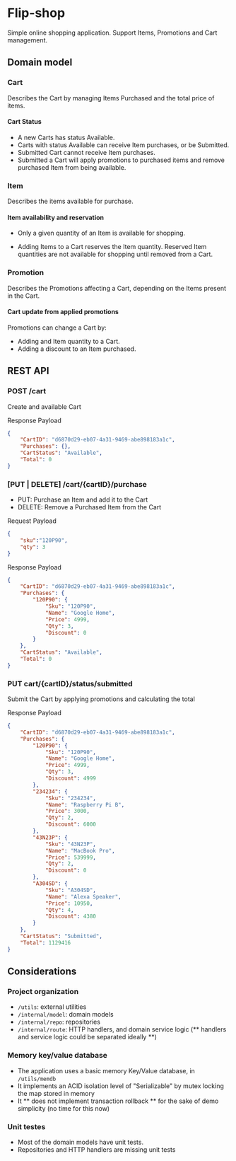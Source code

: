 # Flip-shop

Simple online shopping application. Support Items, Promotions and Cart management.


## Domain model

### Cart

Describes the Cart by managing Items Purchased and the total price of items.

#### Cart Status

- A new Carts has status Available.
- Carts with status Available can receive Item purchases, or be Submitted.
- Submitted Cart cannot receive Item purchases.
- Submitted a Cart will apply promotions to purchased items and remove purchased Item from being available.

### Item

Describes the items available for purchase.

#### Item availability and reservation

- Only a given quantity of an Item is available for shopping.

- Adding Items to a Cart reserves the Item quantity. Reserved Item quantities are not available for shopping
until removed from a Cart.

### Promotion

Describes the Promotions affecting a Cart, depending on the Items present in the Cart.

#### Cart update from applied promotions

Promotions can change a Cart by:

- Adding and Item quantity to a Cart.
- Adding a discount to an Item purchased.



## REST API

### POST /cart

Create and available Cart

Response Payload
```json
{
    "CartID": "d6870d29-eb07-4a31-9469-abe898183a1c",
    "Purchases": {},
    "CartStatus": "Available",
    "Total": 0
}
```

### [PUT | DELETE] /cart/{cartID}/purchase

- PUT: Purchase an Item and add it to the Cart
- DELETE: Remove a Purchased Item from the Cart

Request Payload
```json
{
    "sku":"120P90",
    "qty": 3
}
```

Response Payload
```json
{
    "CartID": "d6870d29-eb07-4a31-9469-abe898183a1c",
    "Purchases": {
        "120P90": {
            "Sku": "120P90",
            "Name": "Google Home",
            "Price": 4999,
            "Qty": 3,
            "Discount": 0
        }
    },
    "CartStatus": "Available",
    "Total": 0
}
```



### PUT cart/{cartID}/status/submitted

Submit the Cart by applying promotions and calculating the total

Response Payload
```json
{
    "CartID": "d6870d29-eb07-4a31-9469-abe898183a1c",
    "Purchases": {
        "120P90": {
            "Sku": "120P90",
            "Name": "Google Home",
            "Price": 4999,
            "Qty": 3,
            "Discount": 4999
        },
        "234234": {
            "Sku": "234234",
            "Name": "Raspberry Pi B",
            "Price": 3000,
            "Qty": 2,
            "Discount": 6000
        },
        "43N23P": {
            "Sku": "43N23P",
            "Name": "MacBook Pro",
            "Price": 539999,
            "Qty": 2,
            "Discount": 0
        },
        "A304SD": {
            "Sku": "A304SD",
            "Name": "Alexa Speaker",
            "Price": 10950,
            "Qty": 4,
            "Discount": 4380
        }
    },
    "CartStatus": "Submitted",
    "Total": 1129416
}
```

## Considerations

### Project organization

- ```/utils```: external utilities
- ```/internal/model```: domain models
- ```/internal/repo```: repositories
- ```/internal/route```: HTTP handlers, and domain service logic (** handlers and service logic could be separated ideally **)

### Memory key/value database

- The application uses a basic memory Key/Value database, in ```/utils/memdb```
- It implements an ACID isolation level of "Serializable" by mutex locking the map stored in memory
- It ** does not implement transaction rollback ** for the sake of demo simplicity (no time for this now)

### Unit testes

- Most of the domain models have unit tests.
- Repositories and HTTP handlers are missing unit tests
